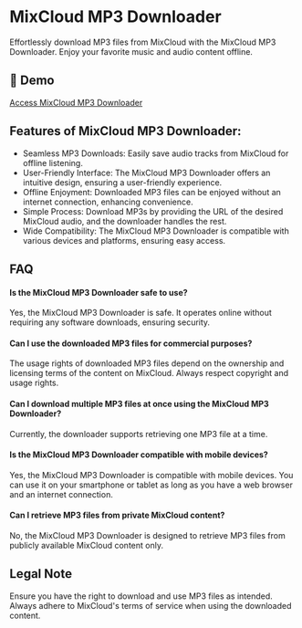 # MixCloud MP3 Downloader

Effortlessly download MP3 files from MixCloud with the MixCloud MP3 Downloader. Enjoy your favorite music and audio content offline.

## 🔗 Demo

[Access MixCloud MP3 Downloader](https://imgpanda.com/mixcloud-downloader/)

## Features of MixCloud MP3 Downloader:

- Seamless MP3 Downloads: Easily save audio tracks from MixCloud for offline listening.
- User-Friendly Interface: The MixCloud MP3 Downloader offers an intuitive design, ensuring a user-friendly experience.
- Offline Enjoyment: Downloaded MP3 files can be enjoyed without an internet connection, enhancing convenience.
- Simple Process: Download MP3s by providing the URL of the desired MixCloud audio, and the downloader handles the rest.
- Wide Compatibility: The MixCloud MP3 Downloader is compatible with various devices and platforms, ensuring easy access.

## FAQ

#### Is the MixCloud MP3 Downloader safe to use?

Yes, the MixCloud MP3 Downloader is safe. It operates online without requiring any software downloads, ensuring security.

#### Can I use the downloaded MP3 files for commercial purposes?

The usage rights of downloaded MP3 files depend on the ownership and licensing terms of the content on MixCloud. Always respect copyright and usage rights.

#### Can I download multiple MP3 files at once using the MixCloud MP3 Downloader?

Currently, the downloader supports retrieving one MP3 file at a time.

#### Is the MixCloud MP3 Downloader compatible with mobile devices?

Yes, the MixCloud MP3 Downloader is compatible with mobile devices. You can use it on your smartphone or tablet as long as you have a web browser and an internet connection.

#### Can I retrieve MP3 files from private MixCloud content?

No, the MixCloud MP3 Downloader is designed to retrieve MP3 files from publicly available MixCloud content only.

## Legal Note

Ensure you have the right to download and use MP3 files as intended. Always adhere to MixCloud's terms of service when using the downloaded content.
